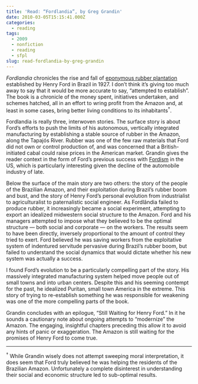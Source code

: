 ```yaml
---
title: 'Read: “Fordlandia”, by Greg Grandin'
date: 2010-03-05T15:15:41.000Z
categories:
  - reading
tags:
  - 2009
  - nonfiction
  - reading
  - sfpl
slug: read-fordlandia-by-greg-grandin
---
```

_Fordlandia_ chronicles the rise and fall of [eponymous rubber plantation][1]  established by Henry Ford in Brazil in 1927. I don’t think it’s giving too much away to say that it would be more accurate to say, “attempted to establish”. The book is a chronicle of the money spent, initiatives undertaken, and schemes hatched, all in an effort to wring profit from the Amazon and, at least in some cases, bring better living conditions to its inhabitants<sup>†</sup>.

Fordlandia is really three, interwoven stories. The surface story is about Ford’s efforts to push the limits of his autonomous, vertically integrated manufacturing by establishing a stable source of rubber in the Amazon, along the Tapajós River. Rubber was one of the few raw materials that Ford did not own or control production of, and was concerned that a British-initiated cabal could raise prices in the American market. Grandin gives the reader context in the form of Ford’s previous success with [Fordism][2]  in the <span class="caps">US</span>, which is particularly interesting given the decline of the automobile industry of late.

Below the surface of the main story are two others: the story of the people of the Brazilian Amazon, and their exploitation during Brazil’s rubber boom and bust, and the story of Henry Ford’s personal evolution from industrialist to agriculturalist to paternalistic social engineer. As Fordlândia failed to produce rubber, it increasingly became a social experiment, attempting to export an idealized midwestern social structure to the Amazon. Ford and his managers attempted to impose what they believed to be the optimal structure — both social and corporate — on the workers. The results seem to have been directly, inversely proportional to the amount of control they tried to exert. Ford believed he was saving workers from the exploitative system of indentured servitude pervasive during Brazil’s rubber boom, but failed to understand the social dynamics that would dictate whether his new system was actually a success.

I found Ford’s evolution to be a particularly compelling part of the story. His massively integrated manufacturing system helped move people out of small towns and into urban centers. Despite this and his seeming contempt for the past, he idealized Puritan, small town America in the extreme. This story of trying to re-establish something he was responsible for weakening was one of the more compelling parts of the book.

Grandin concludes with an epilogue, “Still Waiting for Henry Ford.” In it he sounds a cautionary note about ongoing attempts to “modernize” the Amazon. The engaging, insightful chapters preceding this allow it to avoid any hints of panic or exaggeration. The Amazon is still waiting for the promises of Henry Ford to come true.

<hr class="docutils" />

<sup>†</sup> While Grandin wisely does not attempt sweeping moral interpretation, it does seem that Ford truly believed he was helping the residents of the Brazilian Amazon. Unfortunately a complete disinterest in understanding their social and economic structure led to sub-optimal results.



 [1]: http://en.wikipedia.org/wiki/Fordl%C3%A2ndia
 [2]: http://en.wikipedia.org/wiki/Fordism
